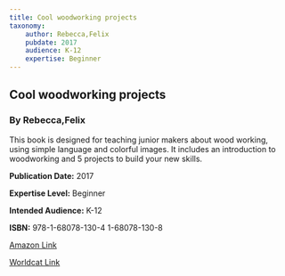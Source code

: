 ```yaml
---
title: Cool woodworking projects
taxonomy:
	author: Rebecca,Felix
	pubdate: 2017
	audience: K-12
	expertise: Beginner
---
```

## Cool woodworking projects
### By Rebecca,Felix
This book is designed for teaching junior makers about wood working, using simple language and colorful images.  It includes an introduction to woodworking and 5 projects to build your new skills.

**Publication Date:** 2017

**Expertise Level:** Beginner

**Intended Audience:** K-12

**ISBN:** 978-1-68078-130-4 1-68078-130-8

[Amazon Link](https://www.amazon.com/Cool-Woodworking-Projects-Activities-Industrial/dp/1680781308/ref=sr_1_1?keywords=Cool+woodworking+projects+felix&qid=1575758811&sr=8-1)

[Worldcat Link](https://www.worldcat.org/title/cool-woodworking-projects/oclc/1000592007&referer=brief_results)